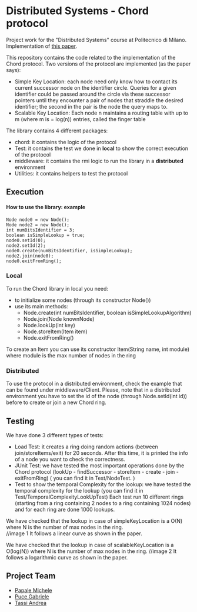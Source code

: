 # Distributed Systems - Chord protocol
Project work for the "Distributed Systems" course at Politecnico di Milano.
Implementation of [this paper](https://pdos.csail.mit.edu/papers/ton:chord/paper-ton.pdf).

This repository contains the code related to the implementation of the Chord protocol.
Two versions of the protocol are implemented (as the paper says):

- Simple Key Location: each node need only know how to contact its current successor node on the identifier circle. Queries for a given identifier could be passed around the circle via these successor pointers until they encounter a pair of nodes that straddle the desired identifier; the second in the pair is the node the query maps to.
- Scalable Key Location: Each node n maintains a routing table with up to m (where m is = log(n)) entries, called the finger table

The library contains 4 different packages:
- chord: it contains the logic of the protocol
- Test: it contains the test we done in **local** to show the correct execution of the protocol
- middleware: it contains the rmi logic to run the library in a **distributed** environment
- Utilities: it contains helpers to test the protocol
## Execution
#### How to use the library: example

    Node node0 = new Node();
    Node node2 = new Node();
    int numBitsIdentifier = 3;
    boolean isSimpleLookup = true;
    node0.setId(0);
    node2.setId(2);
    node0.create(numBitsIdentifier, isSimpleLookup);
    node2.join(node0);
    node0.exitFromRing();
    
### Local
To run the Chord library in local you need:
- to initialize some nodes (through its constructor Node())
- use its main methods: 
    - Node.create(int numBitsIdentifier, boolean isSimpleLookupAlgorithm)
    - Node.join(Node knownNode)
    - Node.lookUp(int key)
    - Node.storeItem(Item item)
    - Node.exitFromRing()

To create an Item you can use its constructor Item(String name, int module) where module is the max number of nodes in the ring

### Distributed
To use the protocol in a distributed environment, check the example that can be found under middleware/Client.
Please, note that in a distributed environment you have to set the id of the node (through Node.setId(int id)) before to create or join a new Chord ring.

## Testing
We have done 3 different types of tests:
- Load Test: it creates a ring doing random actions (between join/storeItems/exit) for 20 seconds. After this time, it is printed the info of a node you want to check the correctness.
- JUnit Test: we have tested the most important operations done by the Chord protocol (lookUp - findSuccessor - storeItem - create - join - exitFromRing) (
 you can find it in Test/NodeTest. )
- Test to show the temporal Complexity for the lookup: we have tested the temporal complexity for the lookup (you can find it in Test/TemporalComplexityLookUpTest)
Each test run 10 different rings (starting from a ring containing 2 nodes to a ring containing 1024 nodes) and for each ring are done 1000 lookups.

We have checked that the lookup in case of simpleKeyLocation is a O(N) where N is the number of max nodes in the ring.  
//image 1
It follows a linear curve as shown in the paper. 

We have checked that the lookup in case of scalableKeyLocation is a O(log(N)) where N is the number of max nodes in the ring.
//image 2
It follows a logarithmic curve as shown in the paper.

## Project Team
- [Papale Michele](https://github.com/michelepapale1996)
- [Puce Gabriele](https://github.com/gabpuce)
- [Tassi Andrea](https://github.com/andre19a)